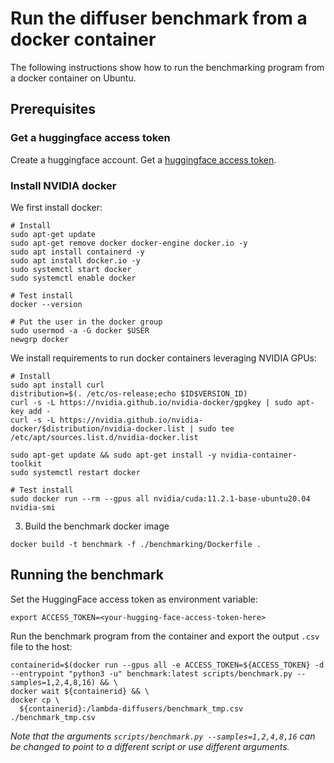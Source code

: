 
# Run the diffuser benchmark from a docker container

The following instructions show how to run the benchmarking program from a docker container on Ubuntu.

## Prerequisites

### Get a huggingface access token

Create a huggingface account.
Get a [huggingface access token](https://huggingface.co/docs/hub/security-tokens).

### Install NVIDIA docker

We first install docker:
```
# Install
sudo apt-get update
sudo apt-get remove docker docker-engine docker.io -y
sudo apt install containerd -y
sudo apt install docker.io -y
sudo systemctl start docker
sudo systemctl enable docker

# Test install
docker --version

# Put the user in the docker group
sudo usermod -a -G docker $USER
newgrp docker
```

We install requirements to run docker containers leveraging NVIDIA GPUs:
```
# Install
sudo apt install curl
distribution=$(. /etc/os-release;echo $ID$VERSION_ID)
curl -s -L https://nvidia.github.io/nvidia-docker/gpgkey | sudo apt-key add -
curl -s -L https://nvidia.github.io/nvidia-docker/$distribution/nvidia-docker.list | sudo tee /etc/apt/sources.list.d/nvidia-docker.list

sudo apt-get update && sudo apt-get install -y nvidia-container-toolkit
sudo systemctl restart docker

# Test install
sudo docker run --rm --gpus all nvidia/cuda:11.2.1-base-ubuntu20.04 nvidia-smi
```


3. Build the benchmark docker image

```
docker build -t benchmark -f ./benchmarking/Dockerfile .   
```

## Running the benchmark

Set the HuggingFace access token as environment variable:
```
export ACCESS_TOKEN=<your-hugging-face-access-token-here>
```

Run the benchmark program from the container and export the output `.csv` file to the host:
```
containerid=$(docker run --gpus all -e ACCESS_TOKEN=${ACCESS_TOKEN} -d --entrypoint "python3 -u" benchmark:latest scripts/benchmark.py --samples=1,2,4,8,16) && \
docker wait ${containerid} && \
docker cp \
  ${containerid}:/lambda-diffusers/benchmark_tmp.csv ./benchmark_tmp.csv
```

*Note that the arguments `scripts/benchmark.py --samples=1,2,4,8,16` can be changed to point to a different script or use different arguments.*